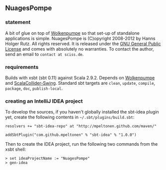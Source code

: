 ## NuagesPompe

### statement

A bit of glue on top of [Wolkenpumpe](http://github.com/Sciss/Wolkenpumpe/) so that set-up of standalone applications is simple. NuagesPompe is (C)opyright 2008-2012 by Hanns Holger Rutz. All rights reserved. It is released under the [GNU General Public License](http://github.com/Sciss/NuagesPompe/blob/master/licenses/NuagesPompe-License.txt) and comes with absolutely no warranties. To contact the author, send an email to `contact at sciss.de`.

### requirements

Builds with xsbt (sbt 0.11) against Scala 2.9.2. Depends on [Wolkenpumpe](http://github.com/Sciss/Wolkenpumpe) and [ScalaCollider-Swing](http://github.com/Sciss/ScalaColliderSwing). Standard sbt targets are `clean`, `update`, `compile`, `package`, `doc`, `publish-local`.

### creating an IntelliJ IDEA project

To develop the sources, if you haven't globally installed the sbt-idea plugin yet, create the following contents in `~/.sbt/plugins/build.sbt`:

    resolvers += "sbt-idea-repo" at "http://mpeltonen.github.com/maven/"
    
    addSbtPlugin("com.github.mpeltonen" % "sbt-idea" % "1.0.0")

Then to create the IDEA project, run the following two commands from the xsbt shell:

    > set ideaProjectName := "NuagesPompe"
    > gen-idea


